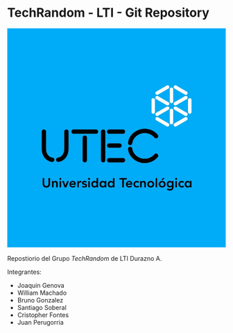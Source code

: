 # TechRandom - LTI - Git Repository

![UTEC](./images/UTEC_Icon.jpg)

Repostiorio del Grupo *TechRandom* de LTI Durazno A.

Integrantes:

- Joaquin Genova
- William Machado
- Bruno Gonzalez
- Santiago Soberal
- Cristopher Fontes
- Juan Perugorria

